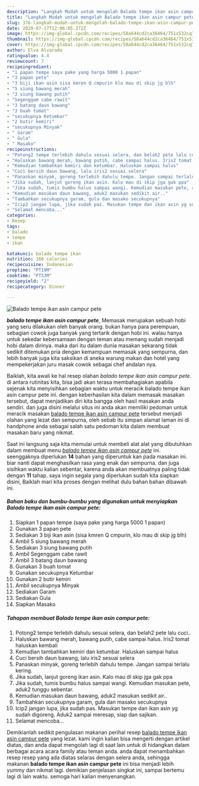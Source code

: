 ```yaml
---
description: "Langkah Mudah untuk mengolah Balado tempe ikan asin campur pete, Anti Gagal"
title: "Langkah Mudah untuk mengolah Balado tempe ikan asin campur pete, Anti Gagal"
slug: 376-langkah-mudah-untuk-mengolah-balado-tempe-ikan-asin-campur-pete-anti-gagal
date: 2020-07-17T12:06:05.272Z
image: https://img-global.cpcdn.com/recipes/58a644cd2ca36464/751x532cq70/balado-tempe-ikan-asin-campur-pete-foto-resep-utama.jpg
thumbnail: https://img-global.cpcdn.com/recipes/58a644cd2ca36464/751x532cq70/balado-tempe-ikan-asin-campur-pete-foto-resep-utama.jpg
cover: https://img-global.cpcdn.com/recipes/58a644cd2ca36464/751x532cq70/balado-tempe-ikan-asin-campur-pete-foto-resep-utama.jpg
author: Elva Alvarado
ratingvalue: 4.4
reviewcount: 7
recipeingredient:
- "1 papan tempe saya pake yang harga 5000 1 papan"
- "3 papan pete"
- "3 biji ikan asin sisa kmren Q cmpurin klo mau di skip jg blh"
- "5 siung bawang merah"
- "3 siung bawang putih"
- "Segenggam cabe rawit"
- "3 batang daun bawang"
- "3 buah tomat"
- "secukupnya Ketumbar"
- "2 butir kemiri"
- "secukupnya Minyak"
- " Garam"
- " Gula"
- " Masako"
recipeinstructions:
- "Potong2 tempe terlebih dahulu sesuai selera, dan belah2 pete lalu cuci.."
- "Haluskan bawang merah, bawang putih, cabe sampai halus. Iris2 tomat haluskan kembali"
- "Kemudian tambahkan kemiri dan ketumbar. Haluskan sampai halus"
- "Cuci bersih daun bawang, lalu iris2 sesuai selera"
- "Panaskan minyak, goreng terlebih dahulu tempe. Jangan sampai terlalu kering."
- "Jika sudah, lanjut goreng ikan asin. Kalo mau di skip jga gak ppa"
- "Jika sudah, tumis bumbu halus sampai wangi. Kemudian masukan pete, aduk2 tunggu sebentar."
- "Kemudian masukan daun bawang, aduk2 masukan sedikit air.."
- "Tambahkan secukupnya garam, gula dan masako secukupnya"
- "Icip2 jangan lupa, jika sudah pas. Masukan tempe dan ikan asin yg sudah digoreng. Aduk2 sampai meresap, siap dan sajikan."
- "Selamat mencoba..."
categories:
- Resep
tags:
- balado
- tempe
- ikan

katakunci: balado tempe ikan 
nutrition: 160 calories
recipecuisine: Indonesian
preptime: "PT19M"
cooktime: "PT53M"
recipeyield: "2"
recipecategory: Dinner

---
```



![Balado tempe ikan asin campur pete](https://img-global.cpcdn.com/recipes/58a644cd2ca36464/751x532cq70/balado-tempe-ikan-asin-campur-pete-foto-resep-utama.jpg)

<b><i>balado tempe ikan asin campur pete</i></b>, Memasak merupakan sebuah hobi yang seru dilakukan oleh banyak orang. bukan hanya para perempuan, sebagian cowok juga banyak yang tertarik dengan hobi ini. walau hanya untuk sekedar kebersamaan dengan teman atau memang sudah menjadi hobi dalam dirinya. maka dari itu dalam dunia masakan sekarang tidak sedikit ditemukan pria dengan kemampuan memasak yang sempurna, dan lebih banyak juga kita saksikan di aneka warung makan dan hotel yang mempekerjakan juru masak cowok sebagai chef andalan nya.

Baiklah, kita awali ke hal resep olahan <i>balado tempe ikan asin campur pete</i>. di antara rutinitas kita, bisa jadi akan terasa membahagiakan apabila sejenak kita menyisihkan sebagian waktu untuk meracik balado tempe ikan asin campur pete ini. dengan keberhasilan kita dalam memasak masakan tersebut, dapat menjadikan diri kita bangga oleh hasil masakan anda sendiri. dan juga disini melalui situs ini anda akan memiliki pedoman untuk meracik masakan <u>balado tempe ikan asin campur pete</u> tersebut menjadi olahan yang lezat dan sempurna, oleh sebab itu simpan alamat laman ini di handphone anda sebagai salah satu pedoman kita dalam membuat masakan baru yang nikmat.




Saat ini langsung saja kita memulai untuk membeli alat alat yang dibutuhkan dalam membuat menu <u><i>balado tempe ikan asin campur pete</i></u> ini. seenggaknya diperlukan <b>14</b> bahan yang diperuntuk kan pada masakan ini. biar nanti dapat menghasilkan rasa yang enak dan sempurna. dan juga sisihkan waktu kalian sebentar, karena anda akan membuatnya paling tidak dengan <b>11</b> tahap. saya ingin segala yang diperlukan sudah kita siapkan disini, Baiklah mari kita proses dengan melihat dulu bahan bahan dibawah ini.

<!--inarticleads1-->

##### Bahan baku dan bumbu-bumbu yang digunakan untuk menyiapkan Balado tempe ikan asin campur pete:

1. Siapkan 1 papan tempe (saya pake yang harga 5000 1 papan)
1. Gunakan 3 papan pete
1. Sediakan 3 biji ikan asin (sisa kmren Q cmpurin, klo mau di skip jg blh)
1. Ambil 5 siung bawang merah
1. Sediakan 3 siung bawang putih
1. Ambil Segenggam cabe rawit
1. Ambil 3 batang daun bawang
1. Gunakan 3 buah tomat
1. Gunakan secukupnya Ketumbar
1. Gunakan 2 butir kemiri
1. Ambil secukupnya Minyak
1. Sediakan  Garam
1. Sediakan  Gula
1. Siapkan  Masako




<!--inarticleads2-->

##### Tahapan membuat Balado tempe ikan asin campur pete:

1. Potong2 tempe terlebih dahulu sesuai selera, dan belah2 pete lalu cuci..
1. Haluskan bawang merah, bawang putih, cabe sampai halus. Iris2 tomat haluskan kembali
1. Kemudian tambahkan kemiri dan ketumbar. Haluskan sampai halus
1. Cuci bersih daun bawang, lalu iris2 sesuai selera
1. Panaskan minyak, goreng terlebih dahulu tempe. Jangan sampai terlalu kering.
1. Jika sudah, lanjut goreng ikan asin. Kalo mau di skip jga gak ppa
1. Jika sudah, tumis bumbu halus sampai wangi. Kemudian masukan pete, aduk2 tunggu sebentar.
1. Kemudian masukan daun bawang, aduk2 masukan sedikit air..
1. Tambahkan secukupnya garam, gula dan masako secukupnya
1. Icip2 jangan lupa, jika sudah pas. Masukan tempe dan ikan asin yg sudah digoreng. Aduk2 sampai meresap, siap dan sajikan.
1. Selamat mencoba...




Demikianlah sedikit pengulasan makanan perihal resep <u>balado tempe ikan asin campur pete</u> yang lezat. kami ingin kalian bisa mengerti dengan artikel diatas, dan anda dapat mengolah lagi di saat lain untuk di hidangkan dalam berbagai acara acara family atau teman anda. anda dapat menambahkan resep resep yang ada diatas selaras dengan selera anda, sehingga makanan <b>balado tempe ikan asin campur pete</b> ini bisa menjadi lebih yummy dan nikmat lagi. demikian penjelasan singkat ini, sampai bertemu lagi di lain waktu. semoga hari kalian menyenangkan.
